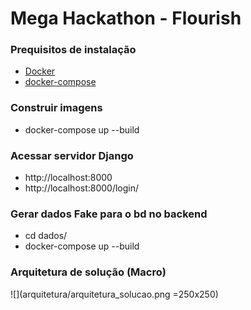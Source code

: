 # Mega Hackathon - Flourish

### Prequisitos de instalação
- [Docker](https://docs.docker.com/get-docker/)
- [docker-compose](https://docs.docker.com/compose/install/)

### Construir imagens

- docker-compose up --build

### Acessar servidor Django

- http://localhost:8000
- http://localhost:8000/login/

### Gerar dados Fake para o bd no backend
- cd dados/
- docker-compose up --build

### Arquitetura de solução (Macro)

![](arquitetura/arquitetura_solucao.png =250x250)


